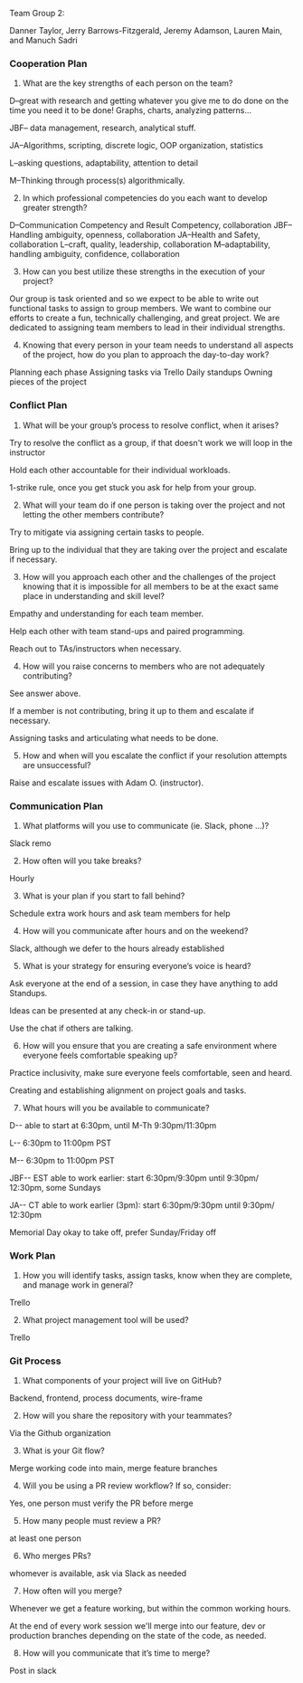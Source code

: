 
Team Group 2:

Danner Taylor, Jerry Barrows-Fitzgerald, Jeremy Adamson, Lauren Main, and Manuch Sadri

### Cooperation Plan

1. What are the key strengths of each person on the team?

D–great with research and getting whatever you give me to do done on the time you need it to be done! Graphs, charts, analyzing patterns…

JBF– data management, research, analytical stuff.

JA–Algorithms, scripting, discrete logic, OOP organization, statistics

L–asking questions, adaptability, attention to detail

M–Thinking through process(s) algorithmically.


2. In which professional competencies do you each want to develop greater strength?

D–Communication Competency and Result Competency, collaboration
JBF–Handling ambiguity, openness, collaboration
JA–Health and Safety, collaboration
L–craft, quality, leadership, collaboration
M–adaptability, handling ambiguity, confidence, collaboration

3. How can you best utilize these strengths in the execution of your project?

Our group is task oriented and so we expect to be able to write out functional tasks to assign to group members. We want to combine our efforts to create a fun, technically challenging, and great project. We are dedicated to assigning team members to lead in their individual strengths.


4. Knowing that every person in your team needs to understand all aspects of the project, how do you plan to approach the day-to-day work?


Planning each phase
Assigning tasks via Trello
Daily standups
Owning pieces of the project


### Conflict Plan


1. What will be your group’s process to resolve conflict, when it arises?

Try to resolve the conflict as a group, if that doesn't work we will loop in the instructor

Hold each other accountable for their individual workloads. 

1-strike rule, once  you get stuck you ask for help from your group.  


2. What will your team do if one person is taking over the project and not letting the other members contribute?

Try to mitigate via assigning certain tasks to people. 

Bring up to the individual that they are taking over the project and escalate if necessary. 


3. How will you approach each other and the challenges of the project knowing that it is impossible for all members to be at the exact same place in understanding and skill level?

Empathy and understanding for each team member. 

Help each other with team stand-ups and paired programming. 

Reach out to TAs/instructors when necessary.


4. How will you raise concerns to members who are not adequately contributing?

See answer above. 

If a member is not contributing, bring it up to them and escalate if necessary. 

Assigning tasks and articulating what needs to be done. 


5. How and when will you escalate the conflict if your resolution attempts are unsuccessful?

Raise and escalate issues with Adam O. (instructor).


### Communication Plan

1. What platforms will you use to communicate (ie. Slack, phone …)?

Slack remo


2. How often will you take breaks?

Hourly

3. What is your plan if you start to fall behind?

Schedule extra work hours and ask team members for help

4. How will you communicate after hours and on the weekend?

Slack, although we defer to the hours already established

5. What is your strategy for ensuring everyone’s voice is heard?

Ask everyone at the end of a session, in case they have anything to add Standups. 

Ideas can be presented at any check-in or stand-up. 

Use the chat if others are talking.

6. How will you ensure that you are creating a safe environment where everyone feels comfortable speaking up?

Practice inclusivity, make sure everyone feels comfortable, seen and heard. 

Creating and establishing alignment on project goals and tasks.

7. What hours will you be available to communicate?

D-- able to start at 6:30pm, until M-Th 9:30pm/11:30pm

L-- 6:30pm to 11:00pm PST

M-- 6:30pm to 11:00pm PST

JBF-- EST able to work earlier: start 6:30pm/9:30pm  until 9:30pm/ 12:30pm, some Sundays

JA-- CT able to work earlier (3pm): start 6:30pm/9:30pm until 9:30pm/ 12:30pm 

Memorial Day okay to take off, prefer Sunday/Friday off

### Work Plan

1. How you will identify tasks, assign tasks, know when they are complete, and manage work in general?

Trello

2. What project management tool will be used?

Trello

### Git Process

1. What components of your project will live on GitHub?

Backend, frontend, process documents, wire-frame

2. How will you share the repository with your teammates?

Via the Github organization

3. What is your Git flow?

Merge working code into main, merge feature branches

4. Will you be using a PR review workflow? If so, consider:

Yes, one person must verify the PR before merge

5. How many people must review a PR?

at least one person

6. Who merges PRs?

whomever is available, ask via Slack as needed

7. How often will you merge?

Whenever we get a feature working, but within the common working hours.

At the end of every work session we'll merge into our feature, dev or production branches depending on the state of the code, as needed. 

8. How will you communicate that it’s time to merge?

Post in slack